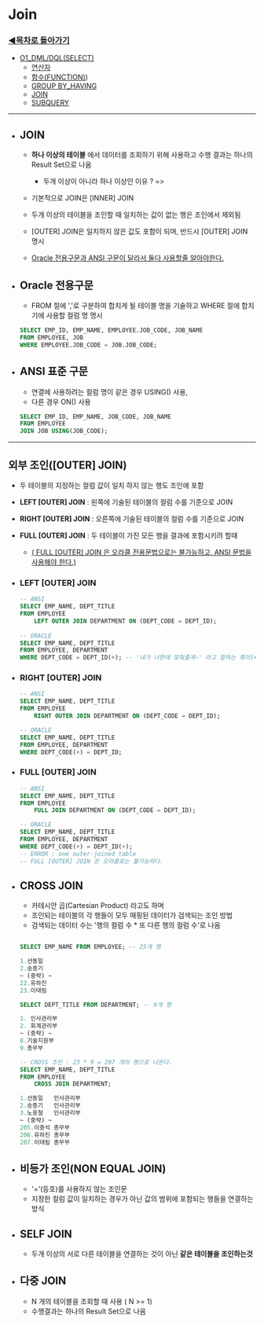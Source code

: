 # Join

### [◀목차로 돌아가기](https://github.com/senspond20/Oracle#목차)

+ [O1_DML/DQL(SELECT)](https://github.com/senspond20/Oracle/tree/master/O1_DQL(SELECT)#dqlselect)
  + [연산자](https://github.com/senspond20/Oracle/blob/master/O1_DQL(SELECT)/1_연산자.md#연산자)
  + [함수(FUNCTION)](https://github.com/senspond20/Oracle/tree/master/O1_DQL(SELECT)/%ED%95%A8%EC%88%98(FUNCTION)#%ED%95%A8%EC%88%98-function))
  + [GROUP BY_HAVING](https://github.com/senspond20/Oracle/blob/master/O1_DQL(SELECT)/3_GroupByHaving.md#groupbyhaving)
  + [JOIN](https://github.com/senspond20/Oracle/blob/master/O1_DQL(SELECT)/4_Join.md#join)
  + [SUBQUERY](https://github.com/senspond20/Oracle/blob/master/O1_DQL(SELECT)/5_SUBQUERY.md#subquery서브-쿼리)

--------------------------------

+ ## JOIN

    + **하나 이상의 테이블** 에서 데이터를 조회하기 위해 사용하고 수행 결과는 하나의 Result Set으로 나옴
        + 두개 이상이 아니라 하나 이상인 이유 ?  => 

    + 기본적으로 JOIN은 [INNER] JOIN
    + 두개 이상의 테이블을 조인할 때 일치하는 값이 없는 행은 조인에서 제외됨
    + [OUTER] JOIN은 일치하지 않은 값도 포함이 되며, 반드시 [OUTER] JOIN 명시 
    + <u>Oracle 전용구문과 ANSI 구문이 달라서 둘다 사용할줄 알아야한다.</u>


+ ## Oracle 전용구문
    + FROM 절에 ','로 구분하여 합치게 될 테이블 명을 기술하고 WHERE 절에 합치기에 사용할 컬럼 명 명시
    
    ```SQL
    SELECT EMP_ID, EMP_NAME, EMPLOYEE.JOB_CODE, JOB_NAME
    FROM EMPLOYEE, JOB
    WHERE EMPLOYEE.JOB_CODE = JOB.JOB_CODE;
    ```


+ ## ANSI 표준 구문
    + 연결에 사용하려는 컬럼 명이 같은 경우 USING() 사용,
    + 다른 경우 ON() 사용
    ```SQL
    SELECT EMP_ID, EMP_NAME, JOB_CODE, JOB_NAME
    FROM EMPLOYEE
    JOIN JOB USING(JOB_CODE);
    ```

-----------------------------

## 외부 조인([OUTER] JOIN)

+  두 테이블의 지정하는 컬럼 값이 일치 하지 않는 행도 조인에 포함

+ **LEFT [OUTER] JOIN** 
: 왼쪽에 기술된 테이블의 컬럼 수를 기준으로 JOIN

+ **RIGHT [OUTER] JOIN**
: 오른쪽에 기술된 테이블의 컬럼 수를 기준으로 JOIN

+ **FULL [OUTER] JOIN**
: 두 테이블이 가진 모든 행을 결과에 포함시키려 할때
    + <u>( FULL [OUTER] JOIN 은 오라클 전용문법으로는 불가능하고, ANSI 문법을 사용해야 한다.)</u>


+ ### LEFT [OUTER] JOIN 
    ```sql
    -- ANSI
    SELECT EMP_NAME, DEPT_TITLE
    FROM EMPLOYEE
        LEFT OUTER JOIN DEPARTMENT ON (DEPT_CODE = DEPT_ID);
        
    -- ORACLE
    SELECT EMP_NAME, DEPT_TITLE
    FROM EMPLOYEE, DEPARTMENT
    WHERE DEPT_CODE = DEPT_ID(+); -- '내가 너한테 맟춰줄게~' 라고 말하는 쪾이(+) 를 붙임
    ```

+ ### RIGHT [OUTER] JOIN 

    ```sql
    -- ANSI
    SELECT EMP_NAME, DEPT_TITLE
    FROM EMPLOYEE
        RIGHT OUTER JOIN DEPARTMENT ON (DEPT_CODE = DEPT_ID);

    -- ORACLE
    SELECT EMP_NAME, DEPT_TITLE
    FROM EMPLOYEE, DEPARTMENT
    WHERE DEPT_CODE(+) = DEPT_ID;
    ```


+ ### FULL [OUTER] JOIN 

    ```sql
    -- ANSI
    SELECT EMP_NAME, DEPT_TITLE
    FROM EMPLOYEE
        FULL JOIN DEPARTMENT ON (DEPT_CODE = DEPT_ID);

    -- ORACLE
    SELECT EMP_NAME, DEPT_TITLE
    FROM EMPLOYEE, DEPARTMENT
    WHERE DEPT_CODE(+) = DEPT_ID(+);
    -- ERROR : one outer-joined table
    -- FULL [OUTER] JOIN 은 오라클로는 불가능하다.

    ```

+ ## CROSS JOIN
    + 카테시안 곱(Cartesian Product) 라고도 하며
    + 조인되는 테이블의 각 행들이 모두 매핑된 데이터가 검색되는 조인 방법
    + 검색되는 데이터 수는 '행의 컬럼 수 * 또 다른 행의 컬럼 수'로 나옴

    ```sql

    SELECT EMP_NAME FROM EMPLOYEE; -- 23개 행

    1.선동일
    2.송종기
    ~ (중략) ~
    22.유하진
    23.이태림

    SELECT DEPT_TITLE FROM DEPARTMENT; -- 9개 행

    1. 인사관리부
    2. 회계관리부
    ~ (중략) ~
    8.기술지원부
    9.총무부

    -- CROSS 조인 : 23 * 9 = 207 개의 행으로 나온다.
    SELECT EMP_NAME, DEPT_TITLE
    FROM EMPLOYEE
        CROSS JOIN DEPARTMENT;

    1.선동일	인사관리부
    2.송종기	인사관리부
    3.노옹철	인사관리부
    ~ (중략) ~
    205.이중석	총무부
    206.유하진	총무부
    207.이태림	총무부
    ```

+ ## 비등가 조인(NON EQUAL JOIN)
    + '='(등호)를 사용하지 않는 조인문
    + 지정한 컬럼 값이 일치하는 경우가 아닌 값의 범위에 포함되는 행들을 연결하는 방식

+ ## SELF JOIN
    + 두개 이상의 서로 다른 테이블을 연결하는 것이 아닌 **같은 테이블을 조인하는것**  

+ ## 다중 JOIN 
    + N 개의 테이블을 조회할 때 사용 ( N >= 1)
    + 수행결과는 하나의 Result Set으로 나옴
